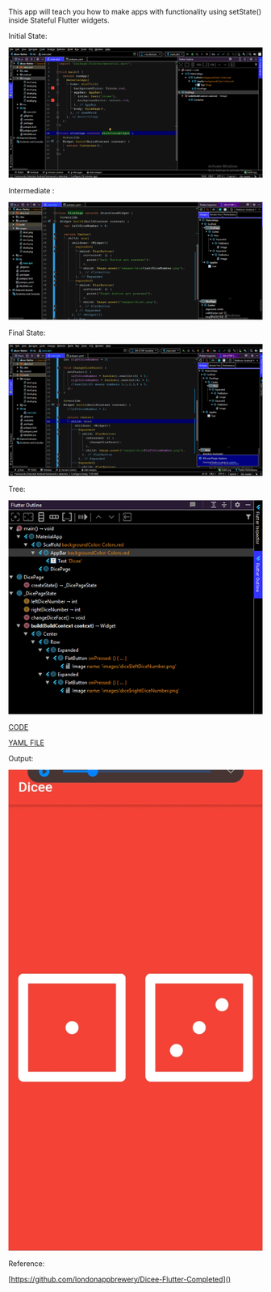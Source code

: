 This app will teach you how to make apps with functionality using setState() inside Stateful Flutter widgets.

Initial State:

![](https://github.com/rohitm17/Flutter/blob/master/Dicee/initial.png)

Intermediate :

![](https://github.com/rohitm17/Flutter/blob/master/Dicee/intermediate.png)

Final State:

![](https://github.com/rohitm17/Flutter/blob/master/Dicee/final.png)

Tree:

![](https://github.com/rohitm17/Flutter/blob/master/Dicee/final_tree.png)


[CODE](https://github.com/rohitm17/Flutter/blob/master/Dicee/main.dart)


[YAML FILE](https://github.com/rohitm17/Flutter/blob/master/Dicee/pubspec.yaml)


Output:

![](https://github.com/rohitm17/Flutter/blob/master/Dicee/output.jpeg)

Reference:

[https://github.com/londonappbrewery/Dicee-Flutter-Completed]()
